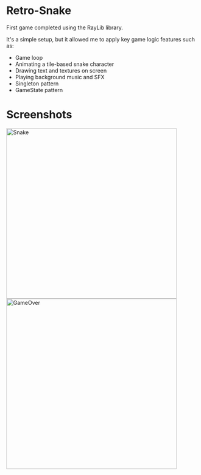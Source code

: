 # Retro-Snake
First game completed using the RayLib library. 

It's a simple setup, but it allowed me to apply key game logic features such as:
- Game loop
- Animating a tile-based snake character
- Drawing text and textures on screen
- Playing background music and SFX
- Singleton pattern
- GameState pattern

# Screenshots
<img width="447" alt="Snake" src="https://github.com/giuffridino/retro-snake/assets/123559640/2f704544-94a1-446e-b17b-c7d2ac5b4481">
<img width="447" alt="GameOver" src="https://github.com/giuffridino/retro-snake/assets/123559640/cdae28d8-df9a-4c63-946d-df83f6b7b959">
